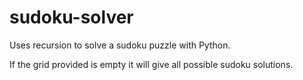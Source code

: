 # sudoku-solver
Uses recursion to solve a sudoku puzzle with Python. 

If the grid provided is empty it will give all possible sudoku solutions.
